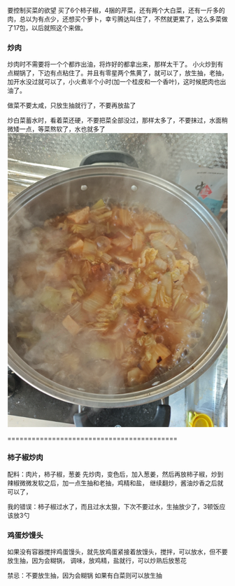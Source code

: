 
要控制买菜的欲望
买了6个柿子椒，4捆的芹菜，还有两个大白菜，还有一斤多的肉，总以为有点少，还想买个萝卜，幸亏腾达叫住了，不然就更累了，这么多菜做了17包，以后就照这个来做。

### 炒肉
炒肉时不需要将一个个都炸出油，将炸好的都拿出来，那样太干了。
小火炒到有点糊锅了，下边有点粘住了。并且有零星两个焦黄了，就可以了，放生抽，老抽，加开水没过就可以了，小火煮半个小时(加一个桂皮和一个香叶)，这时候肥肉也出油了。

做菜不要太咸，只放生抽就行了，不要再放盐了

炒白菜蓄水时，看着菜还硬，不要把菜全部没过，那样太多了，不要抹过，水面稍微矮一点，等菜熬软了，水也就多了
![alt text](assets/image.png)

==========================================
### 柿子椒炒肉
配料：肉片，柿子椒，葱姜
先炒肉，变色后，加入葱姜，然后再放柿子椒，炒到辣椒微微发软之后，加一点生抽和老抽，鸡精和盐，
继续翻炒，酱油炒香之后就可以了，

我的错误：柿子椒过水了，而且过水太狠，下次不要过水，生抽放少了，3顿饭应该放3勺

### 鸡蛋炒馒头
如果没有容器搅拌鸡蛋馒头，就先放鸡蛋紧接着放馒头，搅拌，可以放水，但不要放生抽，因为会糊锅，
调味，放鸡精，盐就行，可以炒熟后放葱花

禁忌：不要放生抽，因为会糊锅
如果有白菜则可以放生抽